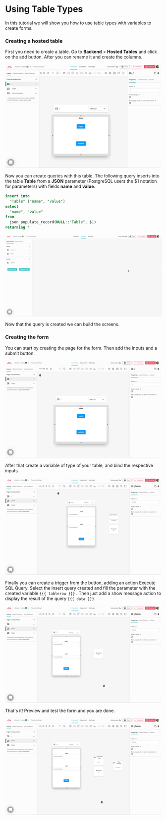 # Using Table Types

In this tutorial we will show you how to use table types with variables to create forms.

### Creating a hosted table

First you need to create a table. Go to **Backend** &gt; **Hosted Tables** and click on the add button. After you can rename it and create the columns.

![](../../.gitbook/assets/create-table.gif)

Now you can create queries with this table. The following query inserts into the table **Table** from a **JSON** parameter \(PostgreSQL users the $1 notation for parameters\) with fields **name** and **value**.

```sql
insert into 
  "Table" ("name", "value") 
select 
  "name", "value" 
from 
  json_populate_record(NULL::"Table", $1)
returning *
```

![](../../.gitbook/assets/insert-with-json.gif)

Now that the query is created we can build the screens.

### Creating the form

You can start by creating the page for the form. Then add the inputs and a submit button. 

![](../../.gitbook/assets/form.gif)

After that create a variable of type of your table, and bind the respective inputs.

![](../../.gitbook/assets/table-type-bind.gif)

Finally you can create a trigger from the button, adding an action  Execute SQL Query. Select the insert query created and fill the parameter with the created variable `{{{ tablerow }}}` . Then just add a show message action to display the result of the query `{{{ data }}}`.

![](../../.gitbook/assets/trigger-table%20%281%29.gif)

That's it! Preview and test the form and you are done.

![](../../.gitbook/assets/preview-create.gif)

 

